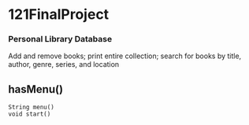# 121FinalProject
### Personal Library Database
Add and remove books; print entire collection; search for books by title, author, genre, series, and location

## hasMenu()
```
String menu()
void start()
```
